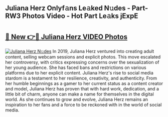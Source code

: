 ## Juliana Herz Onlyf𝚊ns Le𝚊ked N𝚞des - Part-RW3 Photos Video - Hot Part Le𝚊ks jExpE

# <h2><a href="http://ab63021.deff.icu/?id=Juliana+Herz">🔗 New 👉🔴 Juliana Herz VIDEO Photos</a></h2>

[![Juliana Herz N𝚞des](https://i.imgur.com/rIISA9y.gif)](http://ab63021.deff.icu/?id=Juliana+Herz)
In 2019, Juliana Herz ventured into creating adult content, selling webcam sessions and explicit photos. This move escalated her controversy, with critics expressing concerns over the sexualization of her young audience. She has faced bans and restrictions on various platforms due to her explicit content. Juliana Herz's rise to social media stardom is a testament to her resilience, creativity, and authenticity. From her humble beginnings as a gamer to her current status as a content creator and model, Juliana Herz has proven that with hard work, dedication, and a little bit of charm, anyone can make a name for themselves in the digital world. As she continues to grow and evolve, Juliana Herz remains an inspiration to her fans and a force to be reckoned with in the world of social media.
